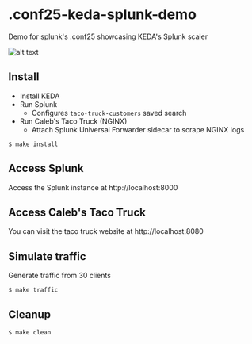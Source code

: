 # .conf25-keda-splunk-demo
Demo for splunk's .conf25 showcasing KEDA's Splunk scaler

![alt text](docs/calebs-taco-truck-site.png)

## Install

- Install KEDA
- Run Splunk
    - Configures `taco-truck-customers` saved search
- Run Caleb's Taco Truck (NGINX)
    - Attach Splunk Universal Forwarder sidecar to scrape NGINX logs

```console
$ make install
```

## Access Splunk

Access the Splunk instance at http://localhost:8000

## Access Caleb's Taco Truck

You can visit the taco truck website at http://localhost:8080

## Simulate traffic

Generate traffic from 30 clients

```console
$ make traffic
```

## Cleanup

```console
$ make clean
```

